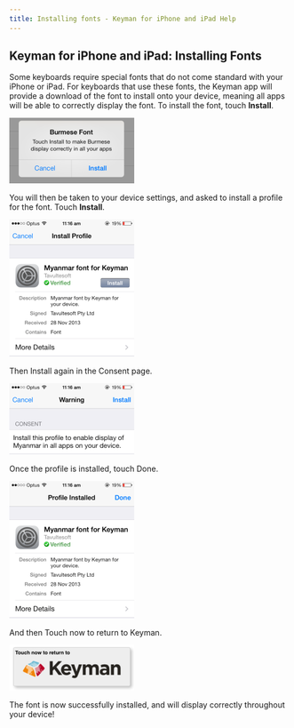 ```yaml
---
title: Installing fonts - Keyman for iPhone and iPad Help
---
```


## Keyman for iPhone and iPad: Installing Fonts

Some keyboards require special fonts that do not come standard with your iPhone or iPad. 
For keyboards that use these fonts, the Keyman app will provide a download of the font to install onto your device, 
meaning all apps will be able to correctly display the font. To install the font, touch **Install**.

![](../ios_images/font-dl1.png)

You will then be taken to your device settings, and asked to install a profile for the font. Touch **Install**.

![](../ios_images/font-dl2.png)

Then <span class="command">Install</span> again in the Consent page.

![](../ios_images/font-dl3.png)

Once the profile is installed, touch <span class="command">Done</span>.

![](../ios_images/font-dl4.png)

And then <span class="command">Touch now to return to Keyman</span>.

![](../ios_images/font-dl5.png)

The font is now successfully installed, and will display correctly throughout your device!
